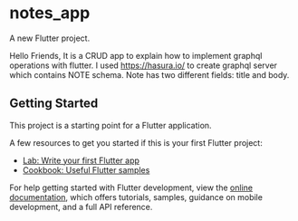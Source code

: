 # notes_app

A new Flutter project.

Hello Friends, 
It is a CRUD app to explain how to implement graphql operations with flutter.
I used https://hasura.io/ to create graphql server which contains NOTE schema.
Note has two different fields: title and body.

## Getting Started

This project is a starting point for a Flutter application.

A few resources to get you started if this is your first Flutter project:

- [Lab: Write your first Flutter app](https://docs.flutter.dev/get-started/codelab)
- [Cookbook: Useful Flutter samples](https://docs.flutter.dev/cookbook)

For help getting started with Flutter development, view the
[online documentation](https://docs.flutter.dev/), which offers tutorials,
samples, guidance on mobile development, and a full API reference.
